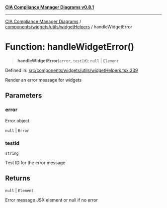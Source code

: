 [**CIA Compliance Manager Diagrams v0.8.1**](../../../../../README.md)

***

[CIA Compliance Manager Diagrams](../../../../../modules.md) / [components/widgets/utils/widgetHelpers](../README.md) / handleWidgetError

# Function: handleWidgetError()

> **handleWidgetError**(`error`, `testId`): `null` \| `Element`

Defined in: [src/components/widgets/utils/widgetHelpers.tsx:339](https://github.com/Hack23/cia-compliance-manager/blob/aea527f1006de96602c10bb201453301cffe7b07/src/components/widgets/utils/widgetHelpers.tsx#L339)

Render an error message for widgets

## Parameters

### error

Error object

`null` | `Error`

### testId

`string`

Test ID for the error message

## Returns

`null` \| `Element`

Error message JSX element or null if no error
